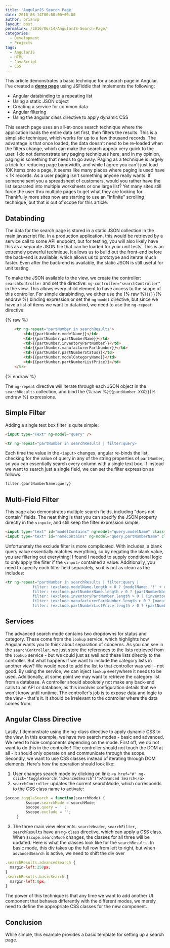 ```yaml
---
title: 'AngularJS Search Page'
date: 2016-06-14T00:00:00+00:00
author: brianvp
layout: post
permalink: /2016/06/14/AngularJS-Search-Page/
categories:
  - Development
  - Projects
tags:
  - AngularJS
  - HTML
  - JavaScript
  - CSS
---
```



This article demonstrates a basic technique for a search page in Angular.
I've created a **[demo page](https://jsfiddle.net/brnvndr/11asbstj/)**  using JSFiddle that implements the following:

- Angular databinding to a repeating list
- Using a static JSON object
- Creating a service for common data
- Angular filtering
- Using the angular class directive to apply dynamic CSS

This search page uses an all-at-once search technique where the application loads the entire data set first, then filters the results.  This is a simplistic technique, which works for up to a few thousand records.   The advantage is that once loaded, the data doesn't need to be re-loaded when the filters change, which can make the search appear very quick to the user.  I do not demonstrate any paging techniques here, and in my opinion, paging is something that needs to go away.   Paging as a technique is largely a trick for reducing page bandwidth, and while I agree you can't just load 10K items onto a page, it seems like many places where paging is used have < 1K records.  As a user paging isn't something anyone really wants.   If someone sent you a spreadsheet of customers, would you rather have the list separated into multiple worksheets or one large list?  Yet many sites still force the user thru multiple pages to get what they are looking for.  Thankfully more sites now are starting to use an "infinite" scrolling technique, but that is out of scope for this article.

## Databinding 

The data for the search page is stored in a static JSON collection in the main javascript file.  In a production application, this would be retrieved by a service call to some API endpoint, but for testing, you will also likely have this as a separate JSON file that can be loaded for your unit tests.  This is an extremely powerful technique.  It allows us to build out the front-end before the back-end is available, which allows us to prototype and iterate much faster.  Even after the back-end is available, the static JSON is still useful for unit testing.   

To make the JSON available to the view, we create the controller: `searchController` and set the directive: `ng-controller="searchController"` in the view. This allows every child element to have access to the scope of this controller.  For simple databinding, we either use the {% raw %}`{{}}`{% endraw %} binding expression or set the `ng-model` directive, but since we have a list of items we want to databind, we need to use the `ng-repeat` directive:

{% raw %}
```html
    <tr ng-repeat="partNumber in searchResults">
        <td>{{partNumber.modelName}}</td>
        <td>{{partNumber.partNumberName}}</td>
        <td>{{partNumber.inventoryPartNumber}}</td>
        <td>{{partNumber.manufacturerPartNumber}}</td>
        <td>{{partNumber.partNumberStatus}}</td>
        <td>{{partNumber.modelCategoryName}}</td>
        <td>{{partNumber.partNumberListPrice}}</td>
    </tr>
```
{% endraw %}

The `ng-repeat` directive will iterate through each JSON object in the `searchResults` collection, and bind the {% raw %}`{{partNumber.XXX}}`{% endraw %} expressions.  

## Simple Filter

Adding a single text box filter is quite simple:

```html
<input type="Text" ng-model="query" />

<tr ng-repeat="partNumber in searchResults | filter:query>
```

Each time the value in the `<input>` changes, angular re-binds the list, checking for the value of query in any of the string properties of `partNumber`, so you can essentially search every column with a single text box.  If instead we want to search just a single field, we can set the filter expression as follows:

```html
filter:{partNumberName:query}
```

## Multi-Field Filter

This page also demonstrates multiple search fields, including "does not contain" fields.   The neat thing is that you can specify the JSON property directly in the `<input>`, and still keep the filter expression simple:

```html
<input type="text" id="modelContains" ng-model="query.modelName" class="includeInput"/>
<input type="text" id="nameContains" ng-model="query.partNumberName" class="includeInput"/>
```

Unfortunately the exclude filter is more complicated.  With includes, a blank query value essentially matches everything, so by negating the blank value, you are filtering out everything! I found I needed to supply conditional logic to only apply the filter if the `<input>` contained a value.   Additionally, you need to specify each filter field separately, so it is not as clean as the includes:

```html
<tr ng-repeat="partNumber in searchResults | filter:query | 
            filter: (exclude.modelName.length > 0 ? {modelName: '!' + exclude.modelName} : '') |
            filter: (exclude.partNumberName.length > 0 ? {partNumberName: '!' + exclude.partNumberName} : '') |
            filter: (exclude.inventoryPartNumber.length > 0 ? {inventoryPartNumber: '!' + exclude.inventoryPartNumber} : '') |
            filter: (exclude.manufacturerPartNumber.length > 0 ? {manufacturerPartNumber: '!' + exclude.manufacturerPartNumber} : '') |
            filter: (exclude.partNumberListPrice.length > 0 ? {partNumberListPrice: '!' + exclude.partNumberListPrice} : '')">
```

## Services

The advanced search mode contains two dropdowns for status and category. These come from the `lookup` service, which highlights how Angular wants you to think about separation of concerns.   As you can see in the `searchController`, we just store the references to the lists retrieved from the `lookup` service - but we could just as well add these lists directly to the controller. But what happens if we want to include the category lists in another view?  We would need to add the list to that controller was well - not good.   By using the service, we can inject `lookup` everywhere it needs to be used.   Additionally, at some point we may want to retrieve the category list from a database.   A controller should absolutely not make any back-end calls to an API or database, as this involves configuration details that we won't know until runtime.   The controller's job is to expose data and logic to the view - that's it.   It should be irrelevant to the controller where the data comes from.   

## Angular Class Directive

Lastly, I demonstrate using the ng-class directive to apply dynamic CSS to the view.  In this example, we have two search modes - basic and advanced.  We need to hide components depending on the mode.  First off, we do not want to do this in the controller!  The controller should not touch the DOM at all - it should only operate on and communicate through the scope.   Secondly, we want to use CSS classes instead of iterating through DOM elements. Here's how the operation should look like:

1. User changes search mode by clicking on link: `<a href="#" ng-click="toggleSearch('advancedSearch')">Advanced Search</a>`
2. `searchController` updates the current searchMode, which corresponds to the CSS class name to activate:

```javascript
$scope.toggleSearch = function(searchMode) {
         $scope.searchMode = searchMode;
         $scope.query = '';
         $scope.exclude = '';
     }
```

3. The three main view elements: `searchHeader`, `searchFilter`, `searchResults` have an `ng-class` directive, which can apply a CSS class.  When `$scope.searchMode` changes, the classes for all three will be updated.   Here is what the classes look like for the `searchResults`.  In basic mode, this div takes up the full row from left to right, but when `advancedSearch` is active, we need to shift the div over

```javascript
.searchResults.advancedSearch {
  margin-left:250px;
}
.searchResults.basicSearch {
  margin-left:0px;
}
```

The power of this technique is that any time we want to add another UI component that behaves differently with the different modes, we merely need to define the appropriate CSS classes for the new component.

## Conclusion

While simple, this example provides a basic template for setting up a search page.
